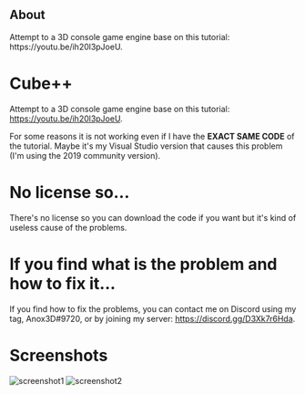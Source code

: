 <h2 class="mb-3 h4">About</h2>
<p class="f4 mt-23">Attempt to a 3D console game engine base on this tutorial: https://youtu.be/ih20l3pJoeU.</p>

# Cube++
Attempt to a 3D console game engine base on this tutorial: https://youtu.be/ih20l3pJoeU.

For some reasons it is not working even if I have the **EXACT SAME CODE** of the tutorial. Maybe it's my Visual Studio version that causes this problem (I'm using the 2019 community version).

# No license so...
There's no license so you can download the code if you want but it's kind of useless cause of the problems.

# If you find what is the problem and how to fix it...
If you find how to fix the problems, you can contact me on Discord using my tag, Anox3D#9720, or by joining my server: https://discord.gg/D3Xk7r6Hda.

# Screenshots
![screenshot1](https://user-images.githubusercontent.com/71902913/110482756-4814f380-80e9-11eb-90f5-249e030fb110.png)
![screenshot2](https://user-images.githubusercontent.com/71902913/110482761-48ad8a00-80e9-11eb-988c-9a0d171fcc32.png)
